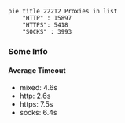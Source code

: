 
```mermaid
pie title 22212 Proxies in list
    "HTTP" : 15897
    "HTTPS": 5418
    "SOCKS" : 3993
```

### Some Info
#### Average Timeout

- mixed: 4.6s
- http: 2.6s
- https: 7.5s
- socks: 6.4s